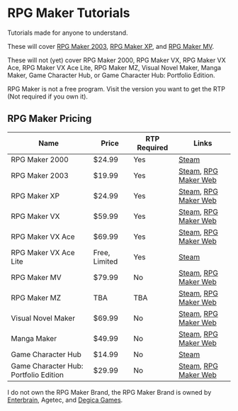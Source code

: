 # RPG Maker Tutorials
Tutorials made for anyone to understand.

These will cover [RPG Maker 2003](https://github.com/TheCrafters001/RPG-Maker-Tutorials/tree/master/RPG%20Maker%202003), [RPG Maker XP](https://github.com/TheCrafters001/RPG-Maker-Tutorials/tree/master/RPG%20Maker%20XP), and [RPG Maker MV](https://github.com/TheCrafters001/RPG-Maker-Tutorials/tree/master/RPG%20Maker%20MV).

These will not (yet) cover RPG Maker 2000, RPG Maker VX, RPG Maker VX Ace, RPG Maker VX Ace Lite, RPG Maker MZ, Visual Novel Maker, Manga Maker, Game Character Hub, or Game Character Hub: Portfolio Edition.

RPG Maker is not a free program. Visit the version you want to get the RTP (Not required if you own it).

## RPG Maker Pricing

| Name                                  | Price         | RTP Required | Links                                                        |
| ------------------------------------- | ------------- | ------------ | ------------------------------------------------------------ |
| RPG Maker 2000                        | $24.99        | Yes          | [Steam](https://store.steampowered.com/app/383730/RPG_Maker_2000/?snr=1_1056_1055_creator_1057&curator_clanid=33017329) |
| RPG Maker 2003                        | $19.99        | Yes          | [Steam](https://store.steampowered.com/app/362870/RPG_Maker_2003/?snr=1_1056_1055_creator_1057&curator_clanid=33017329), [RPG Maker Web](https://www.rpgmakerweb.com/products/programs/rpg-maker-2003) |
| RPG Maker XP                          | $24.99        | Yes          | [Steam](https://store.steampowered.com/app/235900/RPG_Maker_XP/?snr=1_1056_1055_creator_1057&curator_clanid=33017329), [RPG Maker Web](https://www.rpgmakerweb.com/products/programs/rpg-maker-xp) |
| RPG Maker VX                          | $59.99        | Yes          | [Steam](https://store.steampowered.com/app/521880/RPG_Maker_VX/?snr=1_1056_1055_creator_1057&curator_clanid=33017329), [RPG Maker Web](https://www.rpgmakerweb.com/products/programs/rpg-maker-vx) |
| RPG Maker VX Ace                      | $69.99        | Yes          | [Steam](https://store.steampowered.com/app/220700/RPG_Maker_VX_Ace/?snr=1_1056_1055_creator_1057&curator_clanid=33017329), [RPG Maker Web](https://www.rpgmakerweb.com/products/programs/rpg-maker-vx-ace) |
| RPG Maker VX Ace Lite                 | Free, Limited | Yes          | [Steam](https://store.steampowered.com/app/224280/RPG_Maker_VX_Ace_Lite/) |
| RPG Maker MV                          | $79.99        | No           | [Steam](https://store.steampowered.com/app/363890/RPG_Maker_MV/?snr=1_1056_1055_creator_1057&curator_clanid=33017329), [RPG Maker Web](https://www.rpgmakerweb.com/products/programs/rpg-maker-mv) |
| RPG Maker MZ                          | TBA           | TBA          | [Steam](https://store.steampowered.com/app/1096900/RPG_Maker_MZ/), [RPG Maker Web](https://www.rpgmakerweb.com/a/comingsoon/rpg-maker-mz) |
| Visual Novel Maker                    | $69.99        | No           | [Steam](https://store.steampowered.com/app/495480/Visual_Novel_Maker/), [RPG Maker Web](https://www.rpgmakerweb.com/products/programs/visual-novel-maker) |
| Manga Maker                           | $49.99        | No           | [Steam](https://store.steampowered.com/app/262490/Manga_Maker_Comipo/), [RPG Maker Web](https://www.rpgmakerweb.com/products/programs/manga-maker-comipo) |
| Game Character Hub                    | $14.99        | No           | [Steam](https://store.steampowered.com/app/292230/Game_Character_Hub/) |
| Game Character Hub: Portfolio Edition | $29.99        | No           | [Steam](https://store.steampowered.com/app/529830/Game_Character_Hub_Portfolio_Edition/), [RPG Maker Web](https://www.rpgmakerweb.com/products/programs/game-character-hub-portfolio-edition) |

I do not own the RPG Maker Brand, the RPG Maker Brand is owned by [Enterbrain](https://enterbrain.kadokawa.co.jp/), Agetec, and [Degica Games](http://www.degicagames.com/).